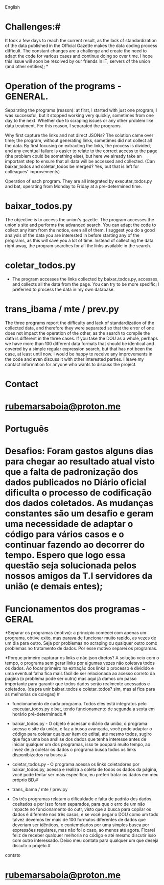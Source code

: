 English

# Challenges:#

It took a few days to reach the current result, as the lack of standardization of the data published in the Official Gazette makes the data coding process difficult. The constant changes are a challenge and create the need to adapt the code for various cases and continue doing so over time. I hope this issue will soon be resolved by our friends in IT, servers of the union (and other entities); *

# Operation of the programs - GENERAL. #

Separating the programs (reason): at first, I started with just one program, I was successful, but it stopped working very quickly, sometimes from one day to the next. Whether due to scraping issues or any other problem like data treatment. For this reason, I separated the programs.

Why first capture the links and not direct JSONs? The solution came over time; the program, without generating links, sometimes did not collect all the data. By first focusing on extracting the links, the process is divided, and any eventual failure is easier to relate to the correct access to the page (the problem could be something else), but here we already take an important step to ensure that all data will be accessed and collected. (Can baixar_todos and coletar_todos be merged? Yes, but that is left for colleagues' improvements)

Operation of each program. They are all integrated by executar_todos.py and bat, operating from Monday to Friday at a pre-determined time.

# baixar_todos.py # 

The objective is to access the union's gazette. The program accesses the union's site and performs the advanced search. You can adapt the code to collect any item from the notice, even all of them. I suggest you do a good analysis of the data you are interested in before starting any of the programs, as this will save you a lot of time. Instead of collecting the data right away, the program searches for all the links available in the search.

# coletar_todos.py #
- The program accesses the links collected by baixar_todos.py, accesses, and collects all the data from the page. You can try to be more specific; I preferred to process the data in my own database. 

# trans_ibama / mte / prev.py #
The three programs report the difficulty and lack of standardization of the collected data, and therefore they were separated so that the error of one does not impact the operation of the other, as the search to compile the data is different in the three cases. If you take the DOU as a whole, perhaps we have more than 100 different data formats that should be identical and covered by a simple regular expression search, but that has not been the case, at least until now. I would be happy to receive any improvements in the code and even discuss it with other interested parties. I leave my contact information for anyone who wants to discuss the project. 

# Contact #

# rubemarsaboia@proton.me #

# Português #

# Desafios: Foram gastos alguns dias para chegar ao resultado atual visto que a falta de padronização dos dados publicados no Diário oficial dificulta o processo de codificação dos dados coletados. As mudanças constantes são um desafio e geram uma necessidade de adaptar o código para vários casos e o continuar fazendo ao decorrer do tempo. Espero que logo essa questão seja solucionada pelos nossos amigos da T.I servidores da união (e demais entes); 


    
# Funcionamentos dos programas - GERAL #

*Separar os programas (motivo): a princípio comecei com apenas um programa, obtive exito, mas parava de funcionar muito rapido, as vezes de um dia para outro. Seja por problemas no scraping ou qualquer outro como problemas no tratamento de dados. Por esse motivo separei os programas. 

*Porque primeiro capturar os links e não json diretos? A solução veio com o tempo, o programa sem gerar links por algumas vezes não coletava todos os dados. Ao focar primeiro na extração dos links o processo é dividido e uma eventual falha fica mais fácil de ser relacionada ao acesso correto da página (o problema pode ser outro) mas aqui já damos um passo importante para garantir que todos dados serão realmente acessados e coletados. (da pra unir baixar_todos e coletar_todos? sim, mas ai fica para as melhorias de colegas) #

* funcionamento de cada programa. Todos eles estã integratos pelo executar_todos.py e bat, tendo funcionamento de segunda a sexta em horário pré-determinado.#

* baixar_todos.py - O objeto é acessar o diário da união, o programa acessa o site da união, e faz a busca avançada, você pode adaptar o código para coletar qualquer item do edital, até mesmo todos, sugiro que faça uma boa análise dos dados que tenha interesse antes de iniciar qualquer um dos programas, isso te poupará muito tempo, ao invez de já coletar os dados o programa busca todos os links disponibizados na busca.#

* coletar_todos.py - O programa acessa os links coletadores por baixar_todos.py, acessa e realiza a coleta de todos os dados da página, você pode tentar ser mais específico, eu preferi tratar os dados em meu próprio BD.#

* trans_ibama / mte / prev.py 
* Os três programas relatam a dificuldade e falta de padrão dos dados coeltados e por isso foram separados, para que o erro de um não impacte no funcionamento do outr, visto que a busca para copilar os dados é diferente nos três casos, e se você pegar o DOU como um todo talvez devemos ter mais de 100 formatos diferentes de dados que deveriam ser idênticos, e contemplados por uma simples busca por expressões regulares, mas não foi o caso, ao menos até agora. Ficarei feliz de receber qualquer melhoria no código e até mesmo discutir isso com outro interessado. Deixo meu contato para qualquer um que deseja discutir o projeto.#

contato 

# rubemarsaboia@proton.me #
